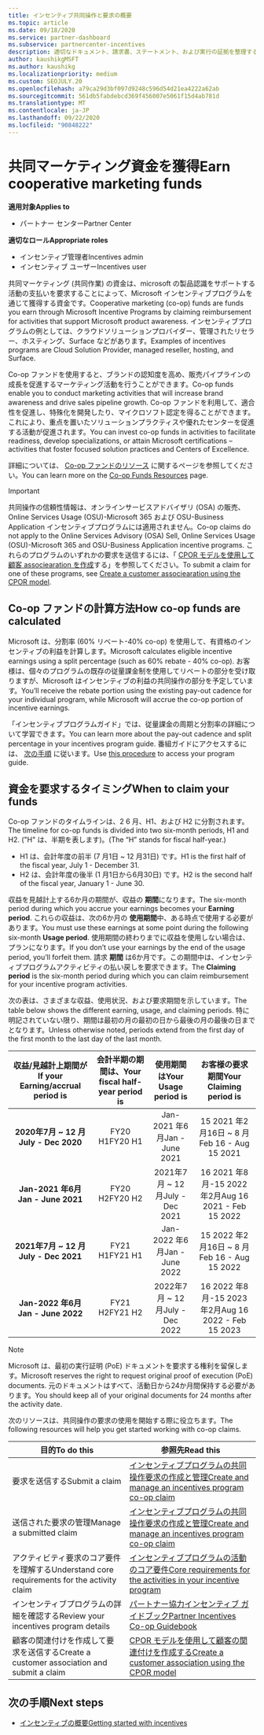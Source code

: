 ```yaml
---
title: インセンティブ共同操作と要求の概要
ms.topic: article
ms.date: 09/18/2020
ms.service: partner-dashboard
ms.subservice: partnercenter-incentives
description: 適切なドキュメント、請求書、ステートメント、および実行の証拠を整理することによって、インセンティブに対して成功した共同操作要求を送信する方法について説明します。
author: kaushikgMSFT
ms.author: kaushikg
ms.localizationpriority: medium
ms.custom: SEOJULY.20
ms.openlocfilehash: a79ca29d3bf097d9248c596d54d21ea4222a62ab
ms.sourcegitcommit: 561db5fabdebcd369f456007e5061f15d4ab781d
ms.translationtype: MT
ms.contentlocale: ja-JP
ms.lasthandoff: 09/22/2020
ms.locfileid: "90848222"
---
```

# <a name="earn-cooperative-marketing-funds"></a><span data-ttu-id="1c3de-103">共同マーケティング資金を獲得</span><span class="sxs-lookup"><span data-stu-id="1c3de-103">Earn cooperative marketing funds</span></span>

<span data-ttu-id="1c3de-104">**適用対象**</span><span class="sxs-lookup"><span data-stu-id="1c3de-104">**Applies to**</span></span>

- <span data-ttu-id="1c3de-105">パートナー センター</span><span class="sxs-lookup"><span data-stu-id="1c3de-105">Partner Center</span></span>

<span data-ttu-id="1c3de-106">**適切なロール**</span><span class="sxs-lookup"><span data-stu-id="1c3de-106">**Appropriate roles**</span></span>

- <span data-ttu-id="1c3de-107">インセンティブ管理者</span><span class="sxs-lookup"><span data-stu-id="1c3de-107">Incentives admin</span></span>
- <span data-ttu-id="1c3de-108">インセンティブ ユーザー</span><span class="sxs-lookup"><span data-stu-id="1c3de-108">Incentives user</span></span>

<span data-ttu-id="1c3de-109">共同マーケティング (共同作業) の資金は、microsoft の製品認識をサポートする活動の支払いを要求することによって、Microsoft インセンティブプログラムを通じて獲得する資金です。</span><span class="sxs-lookup"><span data-stu-id="1c3de-109">Cooperative marketing (co-op) funds are funds you earn through Microsoft Incentive Programs by claiming reimbursement for activities that support Microsoft product awareness.</span></span> <span data-ttu-id="1c3de-110">インセンティブプログラムの例としては、クラウドソリューションプロバイダー、管理されたリセラー、ホスティング、Surface などがあります。</span><span class="sxs-lookup"><span data-stu-id="1c3de-110">Examples of incentives programs are Cloud Solution Provider, managed reseller, hosting, and Surface.</span></span>

<span data-ttu-id="1c3de-111">Co-op ファンドを使用すると、ブランドの認知度を高め、販売パイプラインの成長を促進するマーケティング活動を行うことができます。</span><span class="sxs-lookup"><span data-stu-id="1c3de-111">Co-op funds enable you to conduct marketing activities that will increase brand awareness and drive sales pipeline growth.</span></span> <span data-ttu-id="1c3de-112">Co-op ファンドを利用して、適合性を促進し、特殊化を開発したり、マイクロソフト認定を得ることができます。これにより、重点を置いたソリューションプラクティスや優れたセンターを促進する活動が促進されます。</span><span class="sxs-lookup"><span data-stu-id="1c3de-112">You can invest co-op funds in activities to facilitate readiness, develop specializations, or attain Microsoft certifications – activities that foster focused solution practices and Centers of Excellence.</span></span>

<span data-ttu-id="1c3de-113">詳細については、 [Co-op ファンドのリソース](https://partner.microsoft.com/asset/collection/co-op-funds-resources#/) に関するページを参照してください。</span><span class="sxs-lookup"><span data-stu-id="1c3de-113">You can learn more on the [Co-op Funds Resources](https://partner.microsoft.com/asset/collection/co-op-funds-resources#/) page.</span></span>

>[!Important]
><span data-ttu-id="1c3de-114">共同操作の信頼性情報は、オンラインサービスアドバイザリ (OSA) の販売、Online Services Usage (OSU)-Microsoft 365 および OSU-Business Application インセンティブプログラムには適用されません。</span><span class="sxs-lookup"><span data-stu-id="1c3de-114">Co-op claims do not apply to the Online Services Advisory (OSA) Sell, Online Services Usage (OSU)-Microsoft 365 and OSU-Business Application incentive programs.</span></span> <span data-ttu-id="1c3de-115">これらのプログラムのいずれかの要求を送信するには、「 [CPOR モデルを使用して顧客 associearation を作成](submit-osa-claim.md)する」を参照してください。</span><span class="sxs-lookup"><span data-stu-id="1c3de-115">To submit a claim for one of these programs, see [Create a customer associearation using the CPOR model](submit-osa-claim.md).</span></span>

## <a name="how-co-op-funds-are-calculated"></a><span data-ttu-id="1c3de-116">Co-op ファンドの計算方法</span><span class="sxs-lookup"><span data-stu-id="1c3de-116">How co-op funds are calculated</span></span>

<span data-ttu-id="1c3de-117">Microsoft は、分割率 (60% リベート-40% co-op) を使用して、有資格のインセンティブの利益を計算します。</span><span class="sxs-lookup"><span data-stu-id="1c3de-117">Microsoft calculates eligible incentive earnings using a split percentage (such as 60% rebate - 40% co-op).</span></span> <span data-ttu-id="1c3de-118">お客様は、個々のプログラムの既存の従量課金制を使用してリベートの部分を受け取りますが、Microsoft はインセンティブの利益の共同操作の部分を予定しています。</span><span class="sxs-lookup"><span data-stu-id="1c3de-118">You’ll receive the rebate portion using the existing pay-out cadence for your individual program, while Microsoft will accrue the co-op portion of incentive earnings.</span></span>

<span data-ttu-id="1c3de-119">「インセンティブプログラムガイド」では、従量課金の周期と分割率の詳細について学習できます。</span><span class="sxs-lookup"><span data-stu-id="1c3de-119">You can learn more about the pay-out cadence and split percentage in your incentives program guide.</span></span> <span data-ttu-id="1c3de-120">番組ガイドにアクセスするには、 [次の手順](incentives-determined-your-program-eligibility.md) に従います。</span><span class="sxs-lookup"><span data-stu-id="1c3de-120">Use [this procedure](incentives-determined-your-program-eligibility.md) to access your program guide.</span></span>

## <a name="when-to-claim-your-funds"></a><span data-ttu-id="1c3de-121">資金を要求するタイミング</span><span class="sxs-lookup"><span data-stu-id="1c3de-121">When to claim your funds</span></span>

<span data-ttu-id="1c3de-122">Co-op ファンドのタイムラインは、2 6 月、H1、および H2 に分割されます。</span><span class="sxs-lookup"><span data-stu-id="1c3de-122">The timeline for co-op funds is divided into two six-month periods, H1 and H2.</span></span> <span data-ttu-id="1c3de-123">("H" は、半期を表します)。</span><span class="sxs-lookup"><span data-stu-id="1c3de-123">(The “H” stands for fiscal half-year.)</span></span>

- <span data-ttu-id="1c3de-124">H1 は、会計年度の前半 (7 月1日 ~ 12 月31日) です。</span><span class="sxs-lookup"><span data-stu-id="1c3de-124">H1 is the first half of the fiscal year, July 1 - December 31.</span></span>
- <span data-ttu-id="1c3de-125">H2 は、会計年度の後半 (1 月1日から6月30日) です。</span><span class="sxs-lookup"><span data-stu-id="1c3de-125">H2 is the second half of the fiscal year, January 1 - June 30.</span></span>

<span data-ttu-id="1c3de-126">収益を見越計上する6か月の期間が、収益の **期間**になります。</span><span class="sxs-lookup"><span data-stu-id="1c3de-126">The six-month period during which you accrue your earnings becomes your **Earning period**.</span></span> <span data-ttu-id="1c3de-127">これらの収益は、次の6か月の **使用期間**中、ある時点で使用する必要があります。</span><span class="sxs-lookup"><span data-stu-id="1c3de-127">You must use these earnings at some point during the following six-month **Usage period**.</span></span> <span data-ttu-id="1c3de-128">使用期間の終わりまでに収益を使用しない場合は、プランになります。</span><span class="sxs-lookup"><span data-stu-id="1c3de-128">If you don’t use your earnings by the end of the usage period, you’ll forfeit them.</span></span> <span data-ttu-id="1c3de-129">請求 **期間** は6か月です。この期間中は、インセンティブプログラムアクティビティの払い戻しを要求できます。</span><span class="sxs-lookup"><span data-stu-id="1c3de-129">The **Claiming period** is the six-month period during which you can claim reimbursement for your incentive program activities.</span></span>

<span data-ttu-id="1c3de-130">次の表は、さまざまな収益、使用状況、および要求期間を示しています。</span><span class="sxs-lookup"><span data-stu-id="1c3de-130">The table below shows the different earning, usage, and claiming periods.</span></span> <span data-ttu-id="1c3de-131">特に明記されていない限り、期間は最初の月の最初の日から最後の月の最後の日までとなります。</span><span class="sxs-lookup"><span data-stu-id="1c3de-131">Unless otherwise noted, periods extend from the first day of the first month to the last day of the last month.</span></span>

|  <span data-ttu-id="1c3de-132">収益/見越計上期間が</span><span class="sxs-lookup"><span data-stu-id="1c3de-132">If your Earning/accrual period is</span></span>  |<span data-ttu-id="1c3de-133">会計半期の期間は、</span><span class="sxs-lookup"><span data-stu-id="1c3de-133">Your fiscal half-year period is</span></span>  |  <span data-ttu-id="1c3de-134">使用期間は</span><span class="sxs-lookup"><span data-stu-id="1c3de-134">Your Usage period is</span></span>  |  <span data-ttu-id="1c3de-135">お客様の要求期間</span><span class="sxs-lookup"><span data-stu-id="1c3de-135">Your Claiming period is</span></span>  |
| :-----------: | :-----------: | :-----------: | :-----------: |
|<span data-ttu-id="1c3de-136">**2020年7月 ~ 12 月**</span><span class="sxs-lookup"><span data-stu-id="1c3de-136">**July - Dec 2020**</span></span>| <span data-ttu-id="1c3de-137">FY20 H1</span><span class="sxs-lookup"><span data-stu-id="1c3de-137">FY20 H1</span></span>  |  <span data-ttu-id="1c3de-138">Jan-2021 年6月</span><span class="sxs-lookup"><span data-stu-id="1c3de-138">Jan - June 2021</span></span>  |  <span data-ttu-id="1c3de-139">15 2021 年2月16日 ~ 8 月</span><span class="sxs-lookup"><span data-stu-id="1c3de-139">Feb 16 - Aug 15 2021</span></span>  |
|<span data-ttu-id="1c3de-140">**Jan-2021 年6月**</span><span class="sxs-lookup"><span data-stu-id="1c3de-140">**Jan - June 2021**</span></span> |  <span data-ttu-id="1c3de-141">FY20 H2</span><span class="sxs-lookup"><span data-stu-id="1c3de-141">FY20 H2</span></span>  |  <span data-ttu-id="1c3de-142">2021年7月 ~ 12 月</span><span class="sxs-lookup"><span data-stu-id="1c3de-142">July - Dec 2021</span></span>  |  <span data-ttu-id="1c3de-143">16 2021 年8月-15 2022 年2月</span><span class="sxs-lookup"><span data-stu-id="1c3de-143">Aug 16 2021 - Feb 15 2022</span></span>  |
|<span data-ttu-id="1c3de-144">**2021年7月 ~ 12 月**</span><span class="sxs-lookup"><span data-stu-id="1c3de-144">**July - Dec 2021**</span></span>|  <span data-ttu-id="1c3de-145">FY21 H1</span><span class="sxs-lookup"><span data-stu-id="1c3de-145">FY21 H1</span></span>  |  <span data-ttu-id="1c3de-146">Jan-2022 年6月</span><span class="sxs-lookup"><span data-stu-id="1c3de-146">Jan - June 2022</span></span>  |  <span data-ttu-id="1c3de-147">15 2022 年2月16日 ~ 8 月</span><span class="sxs-lookup"><span data-stu-id="1c3de-147">Feb 16 - Aug 15 2022</span></span>  |
|<span data-ttu-id="1c3de-148">**Jan-2022 年6月**</span><span class="sxs-lookup"><span data-stu-id="1c3de-148">**Jan - June 2022**</span></span> |  <span data-ttu-id="1c3de-149">FY21 H2</span><span class="sxs-lookup"><span data-stu-id="1c3de-149">FY21 H2</span></span>  |  <span data-ttu-id="1c3de-150">2022年7月 ~ 12 月</span><span class="sxs-lookup"><span data-stu-id="1c3de-150">July - Dec 2022</span></span>  |  <span data-ttu-id="1c3de-151">16 2022 年8月-15 2023 年2月</span><span class="sxs-lookup"><span data-stu-id="1c3de-151">Aug 16 2022 - Feb 15 2023</span></span>  |

>[!NOTE]
><span data-ttu-id="1c3de-152">Microsoft は、最初の実行証明 (PoE) ドキュメントを要求する権利を留保します。</span><span class="sxs-lookup"><span data-stu-id="1c3de-152">Microsoft reserves the right to request original proof of execution (PoE) documents.</span></span> <span data-ttu-id="1c3de-153">元のドキュメントはすべて、活動日から24か月間保持する必要があります。</span><span class="sxs-lookup"><span data-stu-id="1c3de-153">You should keep all of your original documents for 24 months after the activity date.</span></span>

<span data-ttu-id="1c3de-154">次のリソースは、共同操作の要求の使用を開始する際に役立ちます。</span><span class="sxs-lookup"><span data-stu-id="1c3de-154">The following resources will help you get started working with co-op claims.</span></span>

| <span data-ttu-id="1c3de-155">目的</span><span class="sxs-lookup"><span data-stu-id="1c3de-155">To do this</span></span> | <span data-ttu-id="1c3de-156">参照先</span><span class="sxs-lookup"><span data-stu-id="1c3de-156">Read this</span></span> |
| ------ | ----------- |
| <span data-ttu-id="1c3de-157">要求を送信する</span><span class="sxs-lookup"><span data-stu-id="1c3de-157">Submit a claim</span></span> |  [<span data-ttu-id="1c3de-158">インセンティブプログラムの共同操作要求の作成と管理</span><span class="sxs-lookup"><span data-stu-id="1c3de-158">Create and manage an incentives program co-op claim</span></span>](create-incentives-claims.md)  |
| <span data-ttu-id="1c3de-159">送信された要求の管理</span><span class="sxs-lookup"><span data-stu-id="1c3de-159">Manage a submitted claim</span></span> | [<span data-ttu-id="1c3de-160">インセンティブプログラムの共同操作要求の作成と管理</span><span class="sxs-lookup"><span data-stu-id="1c3de-160">Create and manage an incentives program co-op claim</span></span>](create-incentives-claims.md)    |
| <span data-ttu-id="1c3de-161">アクティビティ要求のコア要件を理解する</span><span class="sxs-lookup"><span data-stu-id="1c3de-161">Understand core requirements for the activity claim</span></span> | [<span data-ttu-id="1c3de-162">インセンティブプログラムの活動のコア要件</span><span class="sxs-lookup"><span data-stu-id="1c3de-162">Core requirements for the activities in your incentive program</span></span>](core-requirements.md)   |
| <span data-ttu-id="1c3de-163">インセンティブプログラムの詳細を確認する</span><span class="sxs-lookup"><span data-stu-id="1c3de-163">Review your incentives program details</span></span> | [<span data-ttu-id="1c3de-164">パートナー協力インセンティブ ガイドブック</span><span class="sxs-lookup"><span data-stu-id="1c3de-164">Partner Incentives Co-op Guidebook</span></span>](https://assetsprod.microsoft.com/co-op-guidebook.pdf)  |
| <span data-ttu-id="1c3de-165">顧客の関連付けを作成して要求を送信する</span><span class="sxs-lookup"><span data-stu-id="1c3de-165">Create a customer association and submit a claim</span></span> | [<span data-ttu-id="1c3de-166">CPOR モデルを使用して顧客の関連付けを作成する</span><span class="sxs-lookup"><span data-stu-id="1c3de-166">Create a customer association using the CPOR model</span></span>](submit-osa-claim.md)   |

## <a name="next-steps"></a><span data-ttu-id="1c3de-167">次の手順</span><span class="sxs-lookup"><span data-stu-id="1c3de-167">Next steps</span></span>

- [<span data-ttu-id="1c3de-168">インセンティブの概要</span><span class="sxs-lookup"><span data-stu-id="1c3de-168">Getting started with incentives</span></span>](incentives-get-started-intro.md)
